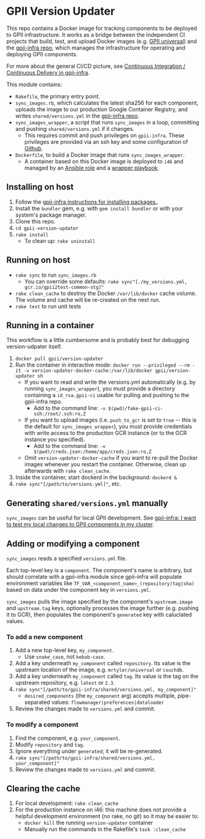 # GPII Version Updater

This repo contains a Docker image for tracking components to be deployed to GPII infrastructure. It works as a bridge between the independent CI projects that build, test, and upload Docker images (e.g. [GPII universal](https://github.com/GPII/universal/)) and the [gpii-infra repo](https://github.com/gpii-ops/gpii-infra/), which manages the infrastructure for operating and deploying GPII components.

For more about the general CI/CD picture, see [Continuous Integration / Continuous Delivery in gpii-infra](https://github.com/gpii-ops/gpii-infra/blob/master/CI-CD.md).

This module contains:
* `Rakefile`, the primary entry point.
* `sync_images.rb`, which calculates the latest sha256 for each component, uploads the image to our production Google Container Registry, and writes `shared/versions.yml` in the [gpii-infra repo](https://github.com/gpii-ops/gpii-infra/).
* `sync_images_wrapper`, a script that runs `sync_images` in a loop, committing and pushing `shared/versions.yml` if it changes.
   * This requires commit and push privileges on `gpii-infra`. These privileges are provided via an ssh key and some configuration of [Github](https://github.com/gpii-ops/gpii-infra/blob/master/CI-CD.md#configure-github).
* `Dockerfile`, to build a Docker image that runs `sync_images_wrapper`.
   * A container based on this Docker image is deployed to `i46` and managed by an [Ansible role](https://github.com/idi-ops/ansible-gpii-version-updater) and a [wrapper playbook](https://github.com/inclusive-design/ops/blob/master/ansible/config_host_gpii_version_updater.yml).

## Installing on host

1. Follow the [gpii-infra instructions for installing packages.](https://github.com/gpii-ops/gpii-infra/blob/master/gcp/README.md#install-packages).
1. Install the `bundler` gem, e.g. with `gem install bundler` or with your system's package manager.
1. Clone this repo.
1. `cd gpii-version-updater`
1. `rake install`
   * To clean up: `rake uninstall`

## Running on host

* `rake sync` to run `sync_images.rb`
   * You can override some defaults: `rake sync"[./my_versions.yml, gcr.io/gpii2test-common-stg]"`
* `rake clean_cache` to destroy the Docker `/var/lib/docker` cache volume. The volume and cache will be re-created on the next run.
* `rake test` to run unit tests

## Running in a container

This workflow is a little cumbersome and is probably best for debugging version-udpater itself.

1. `docker pull gpii/version-updater`
1. Run the container in interactive mode: `docker run --privileged --rm -it -v version-updater-docker-cache:/var/lib/docker gpii/version-updater sh`
   * If you want to read and write the versions.yml automatically (e.g. by running `sync_images_wrapper`), you must provide a directory containing a `id_rsa.gpii-ci` usable for pulling and pushing to the gpii-infra repo.
      * Add to the command line: `-v $(pwd)/fake-gpii-ci-ssh:/root/.ssh:ro,Z`
   * If you want to upload images (i.e. `push_to_gcr` is set to `true` -- this is the default for `sync_images_wrapper`), you must provide credentials with write access to the production GCR instance (or to the GCR instance you specified).
      * Add to the command line: `-v $(pwd)/creds.json:/home/app/creds.json:ro,Z`
   * Omit `version-updater-docker-cache` if you want to re-pull the Docker images whenever you restart the container. Otherwise, clean up afterwards with `rake clean_cache`.
1. Inside the container, start dockerd in the background: `dockerd &`
1. `rake sync"[/path/to/versions.yml]"`, etc.

## Generating `shared/versions.yml` manually

`sync_images` can be useful for local GPII development. See [gpii-infra: I want to test my local changes to GPII components in my cluster](https://github.com/gpii-ops/gpii-infra/blob/master/gcp/README.md#i-want-to-test-my-local-changes-to-gpii-components-in-my-cluster).

## Adding or modifying a component

`sync_images` reads a specified `versions.yml` file.

Each top-level key is a `component`. The component's name is arbitrary, but should correlate with a gpii-infra module since gpii-infra will populate environment variables like `TF_VAR_<component_name>_(repository|tag|sha)` based on data under the component key in `versions.yml`.

`sync_images` pulls the image specified by the component's `upstream.image` and `upstream.tag` keys, optionally processes the image further (e.g. pushing it to GCR), then populates the component's `generated` key with caluclated values.

### To add a new component

1. Add a new top-level key, `my_component`.
   * Use `snake_case`, not `kebab-case`.
1. Add a key underneath `my_component` called `repository`. Its value is the upstream location of the image, e.g. `mrtyler/universal` or `couchdb`.
1. Add a key underneath `my_component` called `tag`. Its value is the tag on the upstream repository, e.g. `latest` or `2.3`.
1. `rake sync"[/path/to/gpii-infra/shared/versions.yml, my_component]"`
   * `desired_components` (the `my_component` arg) accepts multiple, pipe-separated values: `flowmanager|preferences|dataloader`
1. Review the changes made to `versions.yml` and commit.

### To modify a component

1. Find the component, e.g. `your_component`.
1. Modify `repository` and `tag`.
1. Ignore everything under `generated`; it will be re-generated.
1. `rake sync"[/path/to/gpii-infra/shared/versions.yml, your_component]"`
1. Review the changes made to `versions.yml` and commit.

## Clearing the cache
1. For local development: `rake clean_cache`
1. For the production instance on i46: this machine does not provide a helpful development environment (no rake, no git) so it may be easier to:
   * `docker kill` the running `version-updater` container
   * Manually run the commands in the Rakefile's `task :clean_cache`
